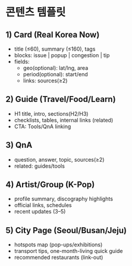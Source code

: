 # 콘텐츠 템플릿

## 1) Card (Real Korea Now)
- title (≤60), summary (≤160), tags
- blocks: issue | popup | congestion | tip
- fields:
  - geo(optional): lat/lng, area
  - period(optional): start/end
  - links: sources(≥2)

## 2) Guide (Travel/Food/Learn)
- H1 title, intro, sections(H2/H3)
- checklists, tables, internal links (related)
- CTA: Tools/QnA linking

## 3) QnA
- question, answer, topic, sources(≥2)
- related: guides/tools

## 4) Artist/Group (K-Pop)
- profile summary, discography highlights
- official links, schedules
- recent updates (3–5)

## 5) City Page (Seoul/Busan/Jeju)
- hotspots map (pop-ups/exhibitions)
- transport tips, one-month-living quick guide
- recommended restaurants (link-out)
